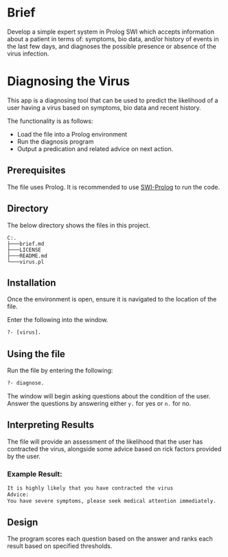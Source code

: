 # Brief

Develop a simple expert system in Prolog SWI which accepts information about a patient in terms of: symptoms, bio data, and/or history of events in the last few days, and diagnoses the possible presence or absence of the virus infection.

# Diagnosing the Virus
This app is a diagnosing tool that can be used to predict the likelihood of a user having a virus based on symptoms, bio data and recent history.

The functionality is as follows:
* Load the file into a Prolog environment
* Run the diagnosis program
* Output a predication and related advice on next action.

## Prerequisites
The file uses Prolog. It is recommended to use [SWI-Prolog](https://www.swi-prolog.org/build/) to run the code.

## Directory
The below directory shows the files in this project.
```
C:.
├───brief.md
├───LICENSE
├───README.md
└───virus.pl
```

## Installation
Once the environment is open, ensure it is navigated to the location of the file.

Enter the following into the window.

```pl
?- [virus].
```

## Using the file
Run the file by entering the following:

```pl
?- diagnose.
```
The window will begin asking questions about the condition of the user. Answer the questions by answering either `y.` for yes or `n.` for no.

## Interpreting Results
The file will provide an assessment of the likelihood that the user has contracted the virus, alongside some advice based on rick factors provided by the user.

### Example Result:

```bash
It is highly likely that you have contracted the virus
Advice: 
You have severe symptoms, please seek medical attention immediately.
```

## Design
The program scores each question based on the answer and ranks each result based on specified thresholds.